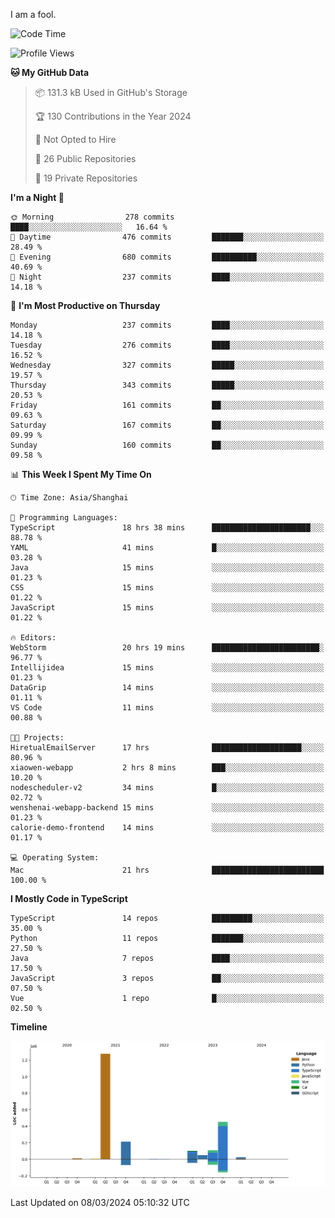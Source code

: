 I am a fool.

<!--START_SECTION:waka-->
![Code Time](http://img.shields.io/badge/Code%20Time-1%2C250%20hrs%2014%20mins-blue)

![Profile Views](http://img.shields.io/badge/Profile%20Views-2-blue)

**🐱 My GitHub Data** 

> 📦 131.3 kB Used in GitHub's Storage 
 > 
> 🏆 130 Contributions in the Year 2024
 > 
> 🚫 Not Opted to Hire
 > 
> 📜 26 Public Repositories 
 > 
> 🔑 19 Private Repositories 
 > 
**I'm a Night 🦉** 

```text
🌞 Morning                278 commits         ████░░░░░░░░░░░░░░░░░░░░░   16.64 % 
🌆 Daytime                476 commits         ███████░░░░░░░░░░░░░░░░░░   28.49 % 
🌃 Evening                680 commits         ██████████░░░░░░░░░░░░░░░   40.69 % 
🌙 Night                  237 commits         ████░░░░░░░░░░░░░░░░░░░░░   14.18 % 
```
📅 **I'm Most Productive on Thursday** 

```text
Monday                   237 commits         ████░░░░░░░░░░░░░░░░░░░░░   14.18 % 
Tuesday                  276 commits         ████░░░░░░░░░░░░░░░░░░░░░   16.52 % 
Wednesday                327 commits         █████░░░░░░░░░░░░░░░░░░░░   19.57 % 
Thursday                 343 commits         █████░░░░░░░░░░░░░░░░░░░░   20.53 % 
Friday                   161 commits         ██░░░░░░░░░░░░░░░░░░░░░░░   09.63 % 
Saturday                 167 commits         ██░░░░░░░░░░░░░░░░░░░░░░░   09.99 % 
Sunday                   160 commits         ██░░░░░░░░░░░░░░░░░░░░░░░   09.58 % 
```


📊 **This Week I Spent My Time On** 

```text
🕑︎ Time Zone: Asia/Shanghai

💬 Programming Languages: 
TypeScript               18 hrs 38 mins      ██████████████████████░░░   88.78 % 
YAML                     41 mins             █░░░░░░░░░░░░░░░░░░░░░░░░   03.28 % 
Java                     15 mins             ░░░░░░░░░░░░░░░░░░░░░░░░░   01.23 % 
CSS                      15 mins             ░░░░░░░░░░░░░░░░░░░░░░░░░   01.22 % 
JavaScript               15 mins             ░░░░░░░░░░░░░░░░░░░░░░░░░   01.22 % 

🔥 Editors: 
WebStorm                 20 hrs 19 mins      ████████████████████████░   96.77 % 
Intellijidea             15 mins             ░░░░░░░░░░░░░░░░░░░░░░░░░   01.23 % 
DataGrip                 14 mins             ░░░░░░░░░░░░░░░░░░░░░░░░░   01.11 % 
VS Code                  11 mins             ░░░░░░░░░░░░░░░░░░░░░░░░░   00.88 % 

🐱‍💻 Projects: 
HiretualEmailServer      17 hrs              ████████████████████░░░░░   80.96 % 
xiaowen-webapp           2 hrs 8 mins        ███░░░░░░░░░░░░░░░░░░░░░░   10.20 % 
nodescheduler-v2         34 mins             █░░░░░░░░░░░░░░░░░░░░░░░░   02.72 % 
wenshenai-webapp-backend 15 mins             ░░░░░░░░░░░░░░░░░░░░░░░░░   01.23 % 
calorie-demo-frontend    14 mins             ░░░░░░░░░░░░░░░░░░░░░░░░░   01.17 % 

💻 Operating System: 
Mac                      21 hrs              █████████████████████████   100.00 % 
```

**I Mostly Code in TypeScript** 

```text
TypeScript               14 repos            █████████░░░░░░░░░░░░░░░░   35.00 % 
Python                   11 repos            ███████░░░░░░░░░░░░░░░░░░   27.50 % 
Java                     7 repos             ████░░░░░░░░░░░░░░░░░░░░░   17.50 % 
JavaScript               3 repos             ██░░░░░░░░░░░░░░░░░░░░░░░   07.50 % 
Vue                      1 repo              █░░░░░░░░░░░░░░░░░░░░░░░░   02.50 % 
```



**Timeline**

![Lines of Code chart](https://raw.githubusercontent.com/VeejaLiu/VeejaLiu/master/assets/bar_graph.png)


 Last Updated on 08/03/2024 05:10:32 UTC
<!--END_SECTION:waka-->
